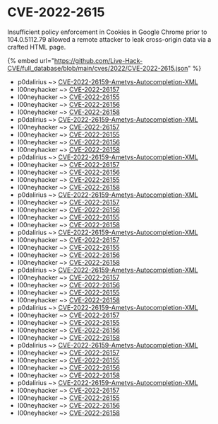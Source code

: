 # CVE-2022-2615

Insufficient policy enforcement in Cookies in Google Chrome prior to 104.0.5112.79 allowed a remote attacker to leak cross-origin data via a crafted HTML page.

{% embed url="https://github.com/Live-Hack-CVE/full_database/blob/main/cves/2022/CVE-2022-2615.json" %}


* p0dalirius ~> [CVE-2022-26159-Ametys-Autocompletion-XML](https://www.alice-snow.ru/2022/database/cve-2022-2615/cve-2022-26159-ametys-autocompletion-xml-p0dalirius)
* l00neyhacker ~> [CVE-2022-26157](https://www.alice-snow.ru/2022/database/cve-2022-2615/cve-2022-26157-l00neyhacker)
* l00neyhacker ~> [CVE-2022-26155](https://www.alice-snow.ru/2022/database/cve-2022-2615/cve-2022-26155-l00neyhacker)
* l00neyhacker ~> [CVE-2022-26156](https://www.alice-snow.ru/2022/database/cve-2022-2615/cve-2022-26156-l00neyhacker)
* l00neyhacker ~> [CVE-2022-26158](https://www.alice-snow.ru/2022/database/cve-2022-2615/cve-2022-26158-l00neyhacker)
* p0dalirius ~> [CVE-2022-26159-Ametys-Autocompletion-XML](https://www.alice-snow.ru/2022/database/cve-2022-2615/cve-2022-26159-ametys-autocompletion-xml-p0dalirius)
* l00neyhacker ~> [CVE-2022-26157](https://www.alice-snow.ru/2022/database/cve-2022-2615/cve-2022-26157-l00neyhacker)
* l00neyhacker ~> [CVE-2022-26155](https://www.alice-snow.ru/2022/database/cve-2022-2615/cve-2022-26155-l00neyhacker)
* l00neyhacker ~> [CVE-2022-26156](https://www.alice-snow.ru/2022/database/cve-2022-2615/cve-2022-26156-l00neyhacker)
* l00neyhacker ~> [CVE-2022-26158](https://www.alice-snow.ru/2022/database/cve-2022-2615/cve-2022-26158-l00neyhacker)
* p0dalirius ~> [CVE-2022-26159-Ametys-Autocompletion-XML](https://www.alice-snow.ru/2022/database/cve-2022-2615/cve-2022-26159-ametys-autocompletion-xml-p0dalirius)
* l00neyhacker ~> [CVE-2022-26157](https://www.alice-snow.ru/2022/database/cve-2022-2615/cve-2022-26157-l00neyhacker)
* l00neyhacker ~> [CVE-2022-26156](https://www.alice-snow.ru/2022/database/cve-2022-2615/cve-2022-26156-l00neyhacker)
* l00neyhacker ~> [CVE-2022-26155](https://www.alice-snow.ru/2022/database/cve-2022-2615/cve-2022-26155-l00neyhacker)
* l00neyhacker ~> [CVE-2022-26158](https://www.alice-snow.ru/2022/database/cve-2022-2615/cve-2022-26158-l00neyhacker)
* p0dalirius ~> [CVE-2022-26159-Ametys-Autocompletion-XML](https://www.alice-snow.ru/2022/database/cve-2022-2615/cve-2022-26159-ametys-autocompletion-xml-p0dalirius)
* l00neyhacker ~> [CVE-2022-26157](https://www.alice-snow.ru/2022/database/cve-2022-2615/cve-2022-26157-l00neyhacker)
* l00neyhacker ~> [CVE-2022-26156](https://www.alice-snow.ru/2022/database/cve-2022-2615/cve-2022-26156-l00neyhacker)
* l00neyhacker ~> [CVE-2022-26155](https://www.alice-snow.ru/2022/database/cve-2022-2615/cve-2022-26155-l00neyhacker)
* l00neyhacker ~> [CVE-2022-26158](https://www.alice-snow.ru/2022/database/cve-2022-2615/cve-2022-26158-l00neyhacker)
* p0dalirius ~> [CVE-2022-26159-Ametys-Autocompletion-XML](https://www.alice-snow.ru/2022/database/cve-2022-2615/cve-2022-26159-ametys-autocompletion-xml-p0dalirius)
* l00neyhacker ~> [CVE-2022-26157](https://www.alice-snow.ru/2022/database/cve-2022-2615/cve-2022-26157-l00neyhacker)
* l00neyhacker ~> [CVE-2022-26155](https://www.alice-snow.ru/2022/database/cve-2022-2615/cve-2022-26155-l00neyhacker)
* l00neyhacker ~> [CVE-2022-26156](https://www.alice-snow.ru/2022/database/cve-2022-2615/cve-2022-26156-l00neyhacker)
* l00neyhacker ~> [CVE-2022-26158](https://www.alice-snow.ru/2022/database/cve-2022-2615/cve-2022-26158-l00neyhacker)
* p0dalirius ~> [CVE-2022-26159-Ametys-Autocompletion-XML](https://www.alice-snow.ru/2022/database/cve-2022-2615/cve-2022-26159-ametys-autocompletion-xml-p0dalirius)
* l00neyhacker ~> [CVE-2022-26157](https://www.alice-snow.ru/2022/database/cve-2022-2615/cve-2022-26157-l00neyhacker)
* l00neyhacker ~> [CVE-2022-26156](https://www.alice-snow.ru/2022/database/cve-2022-2615/cve-2022-26156-l00neyhacker)
* l00neyhacker ~> [CVE-2022-26155](https://www.alice-snow.ru/2022/database/cve-2022-2615/cve-2022-26155-l00neyhacker)
* l00neyhacker ~> [CVE-2022-26158](https://www.alice-snow.ru/2022/database/cve-2022-2615/cve-2022-26158-l00neyhacker)
* p0dalirius ~> [CVE-2022-26159-Ametys-Autocompletion-XML](https://www.alice-snow.ru/2022/database/cve-2022-2615/cve-2022-26159-ametys-autocompletion-xml-p0dalirius)
* l00neyhacker ~> [CVE-2022-26157](https://www.alice-snow.ru/2022/database/cve-2022-2615/cve-2022-26157-l00neyhacker)
* l00neyhacker ~> [CVE-2022-26155](https://www.alice-snow.ru/2022/database/cve-2022-2615/cve-2022-26155-l00neyhacker)
* l00neyhacker ~> [CVE-2022-26156](https://www.alice-snow.ru/2022/database/cve-2022-2615/cve-2022-26156-l00neyhacker)
* l00neyhacker ~> [CVE-2022-26158](https://www.alice-snow.ru/2022/database/cve-2022-2615/cve-2022-26158-l00neyhacker)
* p0dalirius ~> [CVE-2022-26159-Ametys-Autocompletion-XML](https://www.alice-snow.ru/2022/database/cve-2022-2615/cve-2022-26159-ametys-autocompletion-xml-p0dalirius)
* l00neyhacker ~> [CVE-2022-26157](https://www.alice-snow.ru/2022/database/cve-2022-2615/cve-2022-26157-l00neyhacker)
* l00neyhacker ~> [CVE-2022-26155](https://www.alice-snow.ru/2022/database/cve-2022-2615/cve-2022-26155-l00neyhacker)
* l00neyhacker ~> [CVE-2022-26156](https://www.alice-snow.ru/2022/database/cve-2022-2615/cve-2022-26156-l00neyhacker)
* l00neyhacker ~> [CVE-2022-26158](https://www.alice-snow.ru/2022/database/cve-2022-2615/cve-2022-26158-l00neyhacker)
* p0dalirius ~> [CVE-2022-26159-Ametys-Autocompletion-XML](https://www.alice-snow.ru/2022/database/cve-2022-2615/cve-2022-26159-ametys-autocompletion-xml-p0dalirius)
* l00neyhacker ~> [CVE-2022-26157](https://www.alice-snow.ru/2022/database/cve-2022-2615/cve-2022-26157-l00neyhacker)
* l00neyhacker ~> [CVE-2022-26155](https://www.alice-snow.ru/2022/database/cve-2022-2615/cve-2022-26155-l00neyhacker)
* l00neyhacker ~> [CVE-2022-26156](https://www.alice-snow.ru/2022/database/cve-2022-2615/cve-2022-26156-l00neyhacker)
* l00neyhacker ~> [CVE-2022-26158](https://www.alice-snow.ru/2022/database/cve-2022-2615/cve-2022-26158-l00neyhacker)